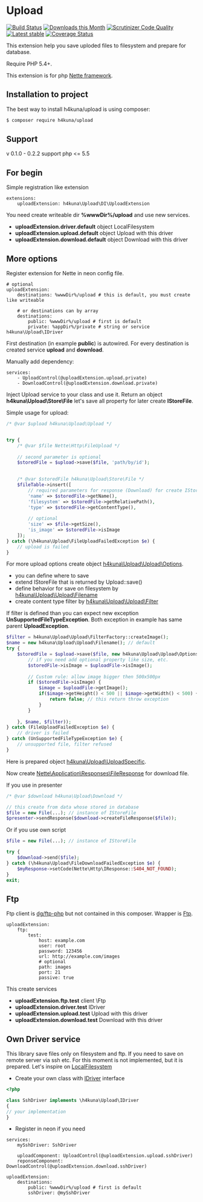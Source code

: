 Upload
==========
[![Build Status](https://travis-ci.org/h4kuna/upload.svg?branch=master)](https://travis-ci.org/h4kuna/upload)
[![Downloads this Month](https://img.shields.io/packagist/dm/h4kuna/upload.svg)](https://packagist.org/packages/h4kuna/upload)
[![Scrutinizer Code Quality](https://scrutinizer-ci.com/g/h4kuna/upload/badges/quality-score.png?b=master)](https://scrutinizer-ci.com/g/h4kuna/upload/?branch=master)
[![Latest stable](https://img.shields.io/packagist/v/h4kuna/upload.svg)](https://packagist.org/packages/h4kuna/upload)
[![Coverage Status](https://coveralls.io/repos/github/h4kuna/upload/badge.svg?branch=master)](https://coveralls.io/github/h4kuna/upload?branch=master)

This extension help you save uploded files to filesystem and prepare for database.

Require PHP 5.4+.

This extension is for php [Nette framework](//github.com/nette/nette).

Installation to project
-----------------------
The best way to install h4kuna/upload is using composer:
```sh
$ composer require h4kuna/upload
```

## Support
v 0.1.0 - 0.2.2 support php <= 5.5

For begin
-----------
Simple registration like extension
```neon
extensions:
    uploadExtension: h4kuna\Upload\DI\UploadExtension
```
You need create writeable dir **%wwwDir%/upload** and use new services.
- **uploadExtension.driver.default** object LocalFilesystem
- **uploadExtension.upload.default** object Upload with this driver
- **uploadExtension.download.default** object Download with this driver

More options
-----------
Register extension for Nette in neon config file.
```neon
# optional
uploadExtension:
	destinations: %wwwDir%/upload # this is default, you must create like writeable

	# or destinations can by array
	destinations:
		public: %wwwDir%/upload # first is default
		private: %appDir%/private # string or service h4kuna\Upload\IDriver
```

First destination (in example **public**) is autowired. For every destination is created service **upload** and **download**. 

Manually add dependency:
```neon
services:
    - UploadControl(@uploadExtension.upload.private)
    - DownloadControl(@uploadExtension.download.private)
``` 

 

Inject Upload service to your class and use it. Return an object **h4kuna\Upload\Store\File** let's save all property for later create **IStoreFile**.

Simple usage for upload:
```php
/* @var $upload h4kuna\Upload\Upload */


try {
    /* @var $file Nette\Http\FileUpload */
    
    // second parameter is optional
    $storedFile = $upload->save($file, 'path/by/id');
	

    /* @var $storedFile h4kuna\Upload\Store\File */
    $fileTable->insert([
        // required parameters for response (Download) for create IStoreFile
        'name' => $storedFile->getName(),
        'filesystem' => $storedFile->getRelativePath(),
        'type' => $storedFile->getContentType(),
        
        // optional
        'size' => $file->getSize(),
        'is_image' => $storedFile->isImage
    ]);
} catch (\h4kuna\Upload\FileUploadFailedException $e) {
	// upload is failed
}
```

For more upload options create object [h4kuna\Upload\Upload\Options](src/Upload/Options.php).

- you can define where to save
- extend IStoreFile that is returned by Upload::save()
- define behavior for save on filesystem by [h4kuna\Upload\Upload\Filename](src/Upload/Filename.php)
- create content type filter by [h4kuna\Upload\Upload\Filter](src/Upload/Filter.php)

If filter is defined than you can expect new exception **UnSupportedFileTypeException**. Both exception in example has same parent **UploadException**.

```php
$filter = h4kuna\Upload\Upload\FilterFactory::createImage();
$name = new h4kuna\Upload\Upload\Filename(); // default
try {
    $storedFile = $upload->save($file, new h4kuna\Upload\Upload\Options('subdir/by/id', function(h4kuna\Upload\Store\File $storedFile, Nette\Http\FileUpload $uploadFile) {
        // if you need add optional property like size, etc. 
        $storedFile->isImage = $uploadFile->isImage();
        
        // Custom rule: allow image bigger then 500x500px
        if ($storedFile->isImage) {
            $image = $uploadFile->getImage();
            if($image->getHeight() < 500 || $image->getWidth() < 500) {
                return false; // this return throw exception
            }
        }
    
    }, $name, $filter));
} catch (FileUploadFailedException $e) {
    // driver is failed
} catch (UnSupportedFileTypeException $e) {
    // unsupported file, filter refused
}
```

Here is prepared object [h4kuna\Upload\UploadSpecific](src/UploadSpecific.php).

Now create [Nette\Application\Responses\FileResponse](https://api.nette.org/Nette.Application.Responses.FileResponse.html) for download file.

If you use in presenter
```php
/* @var $download h4kuna\Upload\Download */

// this create from data whose stored in database
$file = new File(...); // instance of IStoreFile
$presenter->sendResponse($download->createFileResponse($file));
```

Or if you use own script
```php
$file = new File(...); // instance of IStoreFile

try {
	$download->send($file);
} catch (\h4kuna\Upload\FileDownloadFailedException $e) {
	$myResponse->setCode(Nette\Http\IResponse::S404_NOT_FOUND);
}
exit;
```

Ftp
----
Ftp client is [dg/ftp-php](//github.com/dg/ftp-php) but not contained in this composer. Wrapper is [Ftp](src/Driver/Ftp.php).
```neon
uploadExtension:
    ftp:
        test:
            host: example.com
            user: root
            password: 123456
            url: http://example.com/images
            # optional
            path: images
            port: 21
            passive: true
```
This create services
- **uploadExtension.ftp.test** client \Ftp
- **uploadExtension.driver.test** IDriver
- **uploadExtension.upload.test** Upload with this driver
- **uploadExtension.download.test** Download with this driver

Own Driver service
-----------
This library save files only on filesystem and ftp. If you need to save on remote server via ssh etc. For this moment is not implemented, but it is prepared. Let's inspire on [LocalFilesystem](src/Driver/LocalFilesystem.php) 

- Create your own class with [IDriver](src/IDriver.php) interface
```php
<?php

class SshDriver implements \h4kuna\Upload\IDriver
{
// your implementation
} 
```
- Register in neon if you need
```neon
services:
    mySshDriver: SshDriver
    
    uploadComponent: UploadControl(@uploadExtension.upload.sshDriver)
    reponseComponent: DownloadControl(@uploadExtension.download.sshDriver)
    
uploadExtension:
	destinations:
		public: %wwwDir%/upload # first is default  
		sshDriver: @mySshDriver  
```
